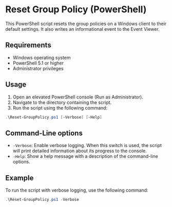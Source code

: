 # Reset Group Policy (PowerShell)

This PowerShell script resets the group policies on a Windows client to their default settings. It also writes an informational event to the Event Viewer.

## Requirements

- Windows operating system
- PowerShell 5.1 or higher
- Administrator privileges

## Usage

1. Open an elevated PowerShell console (Run as Administrator).
2. Navigate to the directory containing the script.
3. Run the script using the following command:

```powershell
.\Reset-GroupPolicy.ps1 [-Verbose] [-Help]
```

## Command-Line options
* `-Verbose`: Enable verbose logging. When this switch is used, the script will print detailed information about its progress to the console.  
* `-Help`: Show a help message with a description of the command-line options.

## Example
To run the script with verbose logging, use the following command:

```powershell
.\Reset-GroupPolicy.ps1 -Verbose
```
